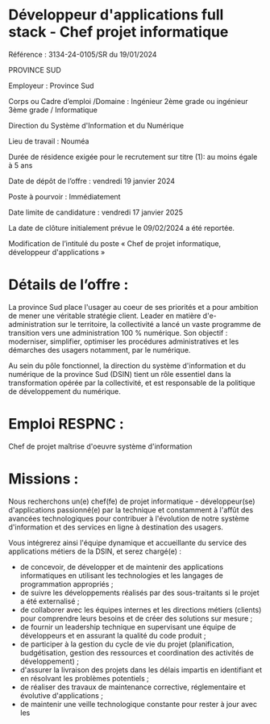 # Développeur d'applications full stack - Chef projet informatique

Référence : 3134-24-0105/SR du 19/01/2024

PROVINCE SUD

Employeur : Province Sud

Corps ou Cadre d’emploi /Domaine : Ingénieur 2ème grade ou ingénieur 3ème grade / Informatique

Direction du Système d'Information et du Numérique

Lieu de travail : Nouméa

Durée de résidence exigée pour le recrutement sur titre (1): au moins égale à 5 ans

Date de dépôt de l’offre : vendredi 19 janvier 2024

Poste à pourvoir : Immédiatement

Date limite de candidature : vendredi 17 janvier 2025

La date de clôture initialement prévue le 09/02/2024 a été reportée.

Modification de l’intitulé du poste « Chef de projet informatique, développeur d'applications »

# Détails de l’offre :

La province Sud place l'usager au coeur de ses priorités et a pour ambition de mener une véritable stratégie client. Leader en matière d'e-administration sur le territoire, la collectivité a lancé un vaste programme de transition vers une administration 100 % numérique. Son objectif : moderniser, simplifier, optimiser les procédures administratives et les démarches des usagers notamment, par le numérique.

Au sein du pôle fonctionnel, la direction du système d'information et du numérique de la province Sud (DSIN) tient un rôle essentiel dans la transformation opérée par la collectivité, et est responsable de la politique de développement du numérique.

# Emploi RESPNC :

Chef de projet maîtrise d'oeuvre système d'information

# Missions :

Nous recherchons un(e) chef(fe) de projet informatique - développeur(se) d'applications passionné(e) par la technique et constamment à l'affût des avancées technologiques pour contribuer à l'évolution de notre système d'information et des services en ligne à destination des usagers.

Vous intégrerez ainsi l'équipe dynamique et accueillante du service des applications métiers de la DSIN, et serez chargé(e) :

- de concevoir, de développer et de maintenir des applications informatiques en utilisant les technologies et les langages de programmation appropriés ;
- de suivre les développements réalisés par des sous-traitants si le projet a été externalisé ;
- de collaborer avec les équipes internes et les directions métiers (clients) pour comprendre leurs besoins et de créer des solutions sur mesure ;
- de fournir un leadership technique en supervisant une équipe de développeurs et en assurant la qualité du code produit ;
- de participer à la gestion du cycle de vie du projet (planification, budgétisation, gestion des ressources et coordination des activités de développement) ;
- d'assurer la livraison des projets dans les délais impartis en identifiant et en résolvant les problèmes potentiels ;
- de réaliser des travaux de maintenance corrective, réglementaire et évolutive d'applications ;
- de maintenir une veille technologique constante pour rester à jour avec les